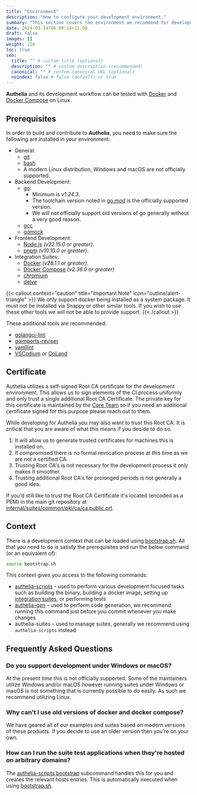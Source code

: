 ```yaml
---
title: "Environment"
description: "How to configure your development environment."
summary: "This section covers the environment we recommend for development."
date: 2024-03-14T06:00:14+11:00
draft: false
images: []
weight: 220
toc: true
seo:
  title: "" # custom title (optional)
  description: "" # custom description (recommended)
  canonical: "" # custom canonical URL (optional)
  noindex: false # false (default) or true
---
```


__Authelia__ and its development workflow can be tested with [Docker] and [Docker Compose] on Linux.

## Prerequisites

In order to build and contribute to __Authelia__, you need to make sure the following are installed in your environment:

* General:
  * [git]
  * [bash]
  * A modern Linux distribution, Windows and macOS are not officially supported.
* Backend Development:
  * [go]:
    * Minimum is *v1.24.3*.
    * The toolchain version noted in [go.mod](https://github.com/authelia/authelia/blob/master/go.mod#L5) is the
      officially supported version.
    * We will not officially support old versions of go generally without a very good reason.
  * [gcc]
  * [gomock]
* Frontend Development:
  * [Node.js] *(v22.15.0 or greater)*.
  * [pnpm] *(v10.10.0 or greater)*.
* Integration Suites:
  * [Docker] *(v28.1.1 or greater)*.
  * [Docker Compose] *(v2.36.0 or greater)*
  * [chromium]
  * [delve]

{{< callout context="caution" title="Important Note" icon="outline/alert-triangle" >}}
We only support docker being installed as a system package. It must not be installed via Snappy or other similar tools.
If you wish to use these other tools we will not be able to provide support.
{{< /callout >}}

These additional tools are recommended:

* [golangci-lint]
* [goimports-reviser]
* [yamllint]
* [VSCodium] or [GoLand]

## Certificate

Authelia utilizes a self-signed Root CA certificate for the development environment. This allows us to sign elements of
the CI process uniformly and only trust a single additional Root CA Certificate. The private key for this certificate is
maintained by the [Core Team] so if you need an additional certificate signed for this purpose please reach out to them.

While developing for Authelia you may also want to trust this Root CA. It is critical that you are aware of what this
means if you decide to do so.

1. It will allow us to generate trusted certificates for machines this is installed on.
2. If compromised there is no formal revocation process at this time as we are not a certified CA.
3. Trusting Root CA's is not necessary for the development process it only makes it smoother.
4. Trusting additional Root CA's for prolonged periods is not generally a good idea.

If you'd still like to trust the Root CA Certificate it's located (encoded as a PEM) in the main git repository at
 [internal/suites/common/pki/ca/ca.public.crt](https://github.com/authelia/authelia/blob/master/internal/suites/common/pki/ca/ca.public.crt).

## Context

There is a development context that can be loaded using [bootstrap.sh]. All that you need to do is satisfy the
prerequisites and run the below command (or an equivalent of):

```bash
source bootstrap.sh
```

This context gives you access to the following commands:

- [authelia-scripts](../../reference/cli/authelia-scripts/authelia-scripts.md) - used to perform various development
  focused tasks such as building the binary, building a docker image, setting up
  [integration suites](integration-suites.md), or performing tests
- [authelia-gen](../../reference/cli/authelia-gen/authelia-gen.md) - used to perform code generation, we recommend
  running this command just before you commit whenever you make changes
- authelia-suites - used to manage suites, generally we recommend using `authelia-scripts` instead

## Frequently Asked Questions

### Do you support development under Windows or macOS?

At the present time this is not officially supported. Some of the maintainers utilize Windows and/or macOS however
running suites under Windows or macOS is not something that is currently possible to do easily. As such we recommend
utilizing Linux.

### Why can't I use old versions of docker and docker compose?

We have geared all of our examples and suites based on modern versions of these products. If you decide to use an older
version then you're on your own.

### How can I run the suite test applications when they're hosted on arbitrary domains?

The [authelia-scripts bootstrap](../../reference/cli/authelia-scripts/authelia-scripts_bootstrap.md) subcommand handles
this for you and creates the relevant hosts entries. This is automatically executed when using [bootstrap.sh].

[suites]: ./integration-suites.md
[Buildkite]: https://buildkite.com/
[React]: https://reactjs.org/
[go]: https://go.dev/dl/
[gomock]: https://github.com/uber-go/mock
[Node.js]: https://nodejs.org/en/download/
[pnpm]: https://pnpm.io/installation
[Docker]: https://docs.docker.com/get-docker/
[Docker Compose]: https://docs.docker.com/compose/install/
[golangci-lint]: https://golangci-lint.run/welcome/install/
[goimports-reviser]: https://github.com/incu6us/goimports-reviser#install
[yamllint]: https://yamllint.readthedocs.io/en/stable/quickstart.html
[VSCodium]: https://vscodium.com/
[GoLand]: https://www.jetbrains.com/go/
[chromium]: https://www.chromium.org/
[git]: https://git-scm.com/
[gcc]: https://gcc.gnu.org/
[bash]: https://www.gnu.org/software/bash/
[delve]: https://github.com/go-delve/delve
[core team]: https://www.authelia.com/information/about/#core-team
[bootstrap.sh]: https://github.com/authelia/authelia/blob/master/bootstrap.sh
